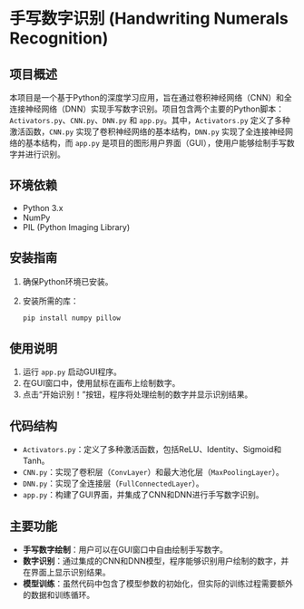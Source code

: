 # 手写数字识别 (Handwriting Numerals Recognition)

## 项目概述

本项目是一个基于Python的深度学习应用，旨在通过卷积神经网络（CNN）和全连接神经网络（DNN）实现手写数字识别。项目包含两个主要的Python脚本：`Activators.py`、`CNN.py`、`DNN.py` 和 `app.py`。其中，`Activators.py` 定义了多种激活函数，`CNN.py` 实现了卷积神经网络的基本结构，`DNN.py` 实现了全连接神经网络的基本结构，而 `app.py` 是项目的图形用户界面（GUI），使用户能够绘制手写数字并进行识别。

## 环境依赖

- Python 3.x
- NumPy
- PIL (Python Imaging Library)

## 安装指南

1. 确保Python环境已安装。

2. 安装所需的库：

   ```bash
   pip install numpy pillow
   ```

## 使用说明

1. 运行 `app.py` 启动GUI程序。
2. 在GUI窗口中，使用鼠标在画布上绘制数字。
3. 点击“开始识别！”按钮，程序将处理绘制的数字并显示识别结果。

## 代码结构

- `Activators.py`：定义了多种激活函数，包括ReLU、Identity、Sigmoid和Tanh。
- `CNN.py`：实现了卷积层（`ConvLayer`）和最大池化层（`MaxPoolingLayer`）。
- `DNN.py`：实现了全连接层（`FullConnectedLayer`）。
- `app.py`：构建了GUI界面，并集成了CNN和DNN进行手写数字识别。

## 主要功能

- **手写数字绘制**：用户可以在GUI窗口中自由绘制手写数字。
- **数字识别**：通过集成的CNN和DNN模型，程序能够识别用户绘制的数字，并在界面上显示识别结果。
- **模型训练**：虽然代码中包含了模型参数的初始化，但实际的训练过程需要额外的数据和训练循环。
